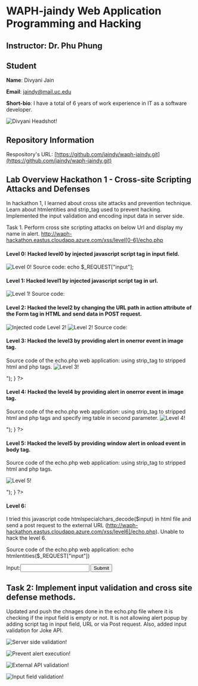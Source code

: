 # WAPH-jaindy Web Application Programming and Hacking

## Instructor: Dr. Phu Phung

## Student

**Name**: Divyani Jain

**Email**: jaindy@mail.uc.edu

**Short-bio**: I have a total of 6 years of work experience in IT as a software developer.

![Divyani Headshot!](Images/Divyani_Jain.jpg)

## Repository Information

Respository's URL: [https://github.com/jaindy/waph-jaindy.git](https://github.com/jaindy/waph-jaindy.git)


## Lab Overview Hackathon 1 - Cross-site Scripting Attacks and Defenses

In hackathon 1, I learned about cross site attacks and prevention technique. Learn about htmlentities and strip_tag used to prevent hacking. Implemented the input validation and encoding input data in server side.

Task 1. Perform cross site scripting attacks on below Url and display my name in alert.
http://waph-hackathon.eastus.cloudapp.azure.com/xss/level[0-6]/echo.php

#### Level 0: Hacked level0 by injected javascript script tag in input field. 
![Level 0!](Images/Level0.png)
Source code: echo $_REQUEST["input"];



#### Level 1: Hacked level1 by injected javascript script tag in url. 
![Level 1!](Images/Level1.png)
Source code: 

<?php
   
 if(!isset($_REQUEST["input"])) {
    die("{\"error\":\"Please provide 'input' field in an HTTP GET Request\"}");
  } else {
  echo $_REQUEST["input"];
    }

?>





#### Level 2: Hacked the level2 by changing the URL path in action attribute of the Form tag in HTML and send data in POST request.
![Injected code Level 2!](Images/InjectedCodeForLevel2.png)
![Level 2!](Images/Level2.png)
Source code: 

<?php
   
 if(!isset($_REQUEST["input"])) {
    die("{\"error\":\"Please provide 'input' field in an HTTP POST Request\"}");
  } else {
  echo $_REQUEST["input"];
    }

?>



#### Level 3: Hacked the level3 by providing alert in onerror event in image tag.
Source code of the echo.php web application: using strip_tag to stripped html and php tags.
![Level 3!](Images/Level3.png)

<?php
   
 if(!isset($_REQUEST["input"])) {
    die("{\"error\":\"Please provide 'input' field \"}");
  } else {
  echo strip_tags($_REQUEST["input"],"<body>");
    }

?>



#### Level 4: Hacked the level4 by providing alert in onerror event in image tag.
Source code of the echo.php web application: using strip_tag to stripped html and php tags and specify img table in second parameter.
![Level 4!](Images/Level4.png)

<?php
   
 if(!isset($_REQUEST["input"])) {
    die("{\"error\":\"No 'script' is allowed!\"}");
  } else {
  echo strip_tags($_REQUEST["input"],"<body>");
    }

?>


#### Level 5: Hacked the level5 by providing window alert in onload event in body tag.
Source code of the echo.php web application: using strip_tag to stripped html and php tags. 

![Level 5!](Images/Level5.png)

<?php
   
 if(!isset($_REQUEST["input"])) {
    die("{\"error\":\"Please provide 'input' field\"}");
  } else {
  echo strip_tags($_REQUEST["input"],"<body>");
    }

?>




#### Level 6: 
I tried this javascript code htmlspecialchars_decode($input) in html file and send a post request to the external URL (http://waph-hackathon.eastus.cloudapp.azure.com/xss/level6]/echo.php). Unable to hack the level 6.

Source code of the echo.php web application: echo htmlentities($_REQUEST["input"]) 

<html>
<body>
<form action="http://waph-hackathon.eastus.cloudapp.azure.com/xss/level6/echo.php" method="POST">
  Input:<input type="text" name="input" >
  <input type="submit" name="Submit">
</form>

<?php
echo htmlentities($_REQUEST["input"]);
?>
</body>
</html>



## Task 2: Implement input validation and cross site defense methods.

Updated and push the chnages done in the echo.php file where it is checking if the input field is empty or not. It is not allowing alert popup by adding script tag in input field, URL or via Post request. Also, added input validation for Joke API.


![Server side validation!](Images/ServerSideValidation.png)

![Prevent alert execution!](Images/AlertValidation.png)

![External API validation!](Images/ValidateJokeAPI.png)

![Input field validation!](Images/InputFieldValidation.png)



